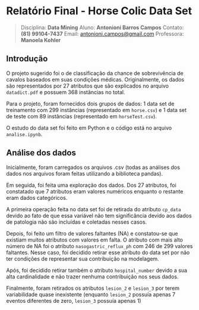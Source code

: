 # Relatório Final - Horse Colic Data Set
> Disciplina: **Data Mining**
> Aluno: **Antonioni Barros Campos**
> Contato: **(81) 99104-7437**
> Email: antonioni.campos@gmail.com
> Professora: **Manoela Kohler**

## Introdução

O projeto sugerido foi o de classificação da chance de sobrevivência de cavalos baseados em suas condições médicas. Originalmente, os dados são representados por 27 atributos que são explicados no arquivo `datadict.pdf` e possuem 368 instâncias no total.  

Para o projeto, foram fornecidos dois grupos de dados: 1 data set de treinamento com 299 instâncias (representado em `horse.csv`) e 1 data set de teste com 89 instâncias (representado em `horseTest.csv`).  

O estudo do data set foi feito em Python e o código está no arquivo `analise.ipynb`.

## Análise dos dados

Inicialmente, foram carregados os arquivos .csv (todas as análises dos dados nos arquivos foram feitas utilizando a biblioteca pandas).   

Em seguida, foi feita uma exploração dos dados. Dos 27 atributos, foi constatado que 7 atributos eram valores numéricos enquanto o restante eram dados categóricos.  

A primeira operação feita no data set foi de retirada do atributo `cp_data` devido ao fato de que essa variável não tem significância devido aos dados de patologia não são incluídas e coletadas nesses casos.  

Depois, foi feito um filtro de valores faltantes (NA) e constatou-se que existiam muitos atributos com valores em falta. O atributo com mais alto número de NA foi o atributo `nasogastric_reflux_ph` com 246 de 299 valores faltantes. Nesse caso, foi decidido retirar esse atributo do data set por não ter condições de representar sua contribuição na modelagem. 

Após,  foi decidido retirar também o atributo `hospital_number` devido a sua alta cardinalidade e não trazer nenhuma contribuição nos seus dados.

Finalmente, foram retirados os atributos `lesion_2` e `lesion_3` por terem variabilidade quase inexistente (enquanto `lesion_2` possuía apenas 7 eventos diferentes de zero, `lesion_3` possuía apenas 1)
